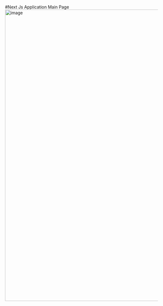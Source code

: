 #Next Js Application
Main Page
<img width="960" alt="image" src="https://github.com/demchko/CurrencyConvertor/assets/79476755/e5bb296c-76eb-4076-b003-675d48b40e90">
